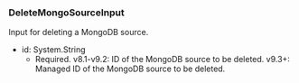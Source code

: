 ### DeleteMongoSourceInput
Input for deleting a MongoDB source.

- id: System.String
  - Required. v8.1-v9.2: ID of the MongoDB source to be deleted.
v9.3+: Managed ID of the MongoDB source to be deleted.
